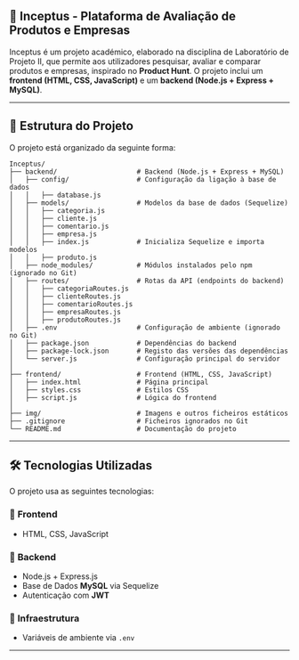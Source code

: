 ## 🚀 Inceptus - Plataforma de Avaliação de Produtos e Empresas

Inceptus é um projeto académico, elaborado na disciplina de Laboratório de Projeto II, que permite aos utilizadores pesquisar, avaliar e comparar produtos e empresas, inspirado no **Product Hunt**. 
O projeto inclui um **frontend (HTML, CSS, JavaScript)** e um **backend (Node.js + Express + MySQL)**.

---

## 📂 **Estrutura do Projeto**
O projeto está organizado da seguinte forma:
```
Inceptus/
├── backend/                    # Backend (Node.js + Express + MySQL)
│   ├── config/                 # Configuração da ligação à base de dados
│   │   ├── database.js
│   ├── models/                 # Modelos da base de dados (Sequelize)
│   │   ├── categoria.js
│   │   ├── cliente.js
│   │   ├── comentario.js
│   │   ├── empresa.js
│   │   ├── index.js            # Inicializa Sequelize e importa modelos
│   │   ├── produto.js         
│   ├── node_modules/           # Módulos instalados pelo npm (ignorado no Git)
│   ├── routes/                 # Rotas da API (endpoints do backend)
│   │   ├── categoriaRoutes.js
│   │   ├── clienteRoutes.js
│   │   ├── comentarioRoutes.js
│   │   ├── empresaRoutes.js
│   │   ├── produtoRoutes.js
│   ├── .env                    # Configuração de ambiente (ignorado no Git)
│   ├── package.json            # Dependências do backend
│   ├── package-lock.json       # Registo das versões das dependências
│   └── server.js               # Configuração principal do servidor
│
├── frontend/                   # Frontend (HTML, CSS, JavaScript)
│   ├── index.html              # Página principal
│   ├── styles.css              # Estilos CSS
│   ├── script.js               # Lógica do frontend
│
├── img/                        # Imagens e outros ficheiros estáticos
├── .gitignore                  # Ficheiros ignorados no Git
└── README.md                   # Documentação do projeto
```
---

## 🛠 **Tecnologias Utilizadas**
O projeto usa as seguintes tecnologias:

### 🔹 **Frontend**
- HTML, CSS, JavaScript

### 🔹 **Backend**
- Node.js + Express.js
- Base de Dados **MySQL** via Sequelize
- Autenticação com **JWT** 

### 🔹 **Infraestrutura**
- Variáveis de ambiente via `.env`

---
